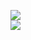 [![](https://img.shields.io/badge/Made%20With-Github%20Spray-lightgrey.svg?style=for-the-badge&logo=github)](https://github.com/Annihil/github-spray#28076)  
[![](https://i.imgur.com/2DrTn0Z.gif)](https://github.com/Annihil/github-spray)